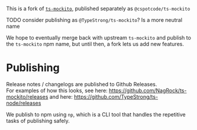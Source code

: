 This is a fork of [`ts-mockito`](https://github.com/NagRock/ts-mockito/), published separately as `@cspotcode/ts-mockito`

TODO consider publishing as `@TypeStrong/ts-mockito`?  Is a more neutral name

We hope to eventually merge back with upstream `ts-mockito` and publish to the `ts-mockito` npm name, but until then, a fork lets us add new features.

# Publishing

Release notes / changelogs are published to Github Releases.  
For examples of how this looks, see here: https://github.com/NagRock/ts-mockito/releases
and here: https://github.com/TypeStrong/ts-node/releases

We publish to npm using `np`, which is a CLI tool that handles the repetitive tasks of publishing safely.
